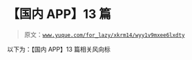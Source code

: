 # 【国内 APP】13 篇

> 原文：[`www.yuque.com/for_lazy/xkrm14/wyy1v9mxee6lxdty`](https://www.yuque.com/for_lazy/xkrm14/wyy1v9mxee6lxdty)

以下为：【国内 APP】13 篇相关风向标





